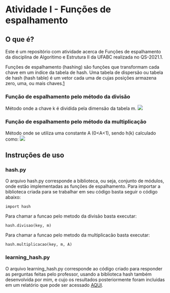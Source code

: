 # Atividade I - Funções de espalhamento

## O que é?
Este é um repositório com atividade acerca de Funções de espalhamento da disciplina de Algoritimo e Estrutura II da UFABC realizada no QS-2021.1.

Funções de espalhamento (hashing) sâo funções que transformam cada chave em um índice da tabela de hash. Uma tabela de dispersão ou tabela de hash (hash table) é um vetor cada uma de cujas posições armazena zero, uma, ou mais chaves.[1](https://www.ime.usp.br/~pf/estruturas-de-dados/aulas/st-hash.html)

### Função de espalhamento pelo método da divisão
Método onde a chave k é dividida pela dimensão da tabela m.
<img src="https://render.githubusercontent.com/render/math?math=h(k)=k mod m">


### Função de espalhamento pelo método da multiplicação
Método onde se utiliza uma constante A (0<A<1), sendo h(k) calculado como:
<img src="https://render.githubusercontent.com/render/math?math=h(k)=[m(kA mod 1)]">



## Instruções de uso
### hash.py
O arquivo hash.py corresponde a biblioteca, ou seja, conjunto de módulos, onde estâo implementadas as funções de espalhamento. Para importar a biblioteca criada para se trabalhar em seu código basta seguir o código abaixo:

```
import hash
```

Para chamar a funcao pelo metodo da divisão basta executar:
```
hash.divisao(key, m)
```

Para chamar a funcao pelo metodo da multiplicacão basta executar:
```
hash.multiplicacao(key, m, A)
```

### learning_hash.py
O arquivo learning_hash.py corresponde ao código criado para responder as perguntas feitas pelo professor, usando a biblioteca hash também desenvolvida por mim, e cujo os resultados posteriormente foram incluidas em um relatório que pode ser acessado [AQUI](https://docs.google.com/document/d/100QqMHkSji9Jkb8Nku1qLeqLMLWXNBz7aJyOSlYrQVk/edit?usp=sharing).